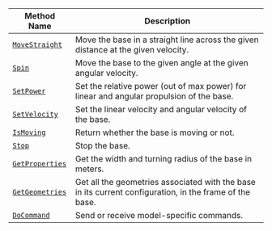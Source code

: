 <!-- prettier-ignore -->
Method Name | Description
----------- | -----------
[`MoveStraight`](/components/base/#movestraight)  | Move the base in a straight line across the given distance at the given velocity.
[`Spin`](/components/base/#spin) | Move the base to the given angle at the given angular velocity.
[`SetPower`](/components/base/#setpower) | Set the relative power (out of max power) for linear and angular propulsion of the base.
[`SetVelocity`](/components/base/#setvelocity) | Set the linear velocity and angular velocity of the base.
[`IsMoving`](/components/base/#ismoving) | Return whether the base is moving or not.
[`Stop`](/components/base/#stop) | Stop the base.
[`GetProperties`](/components/base/#getproperties) | Get the width and turning radius of the base in meters.
[`GetGeometries`](/components/base/#getgeometries) | Get all the geometries associated with the base in its current configuration, in the frame of the base.
[`DoCommand`](/components/base/#docommand) | Send or receive model-specific commands.
